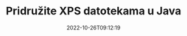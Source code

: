 ---
############################# Static ############################
layout: "auto-gen-merger"
date: 2022-10-26T09:12:19
draft: false
otherformats: ppsx ppt pptx rtf tex vdx vsdm vsdx vssm vssx vstm vstx vsx vtx xlam xls

############################# Head ############################
head_title: "Pridružite XPS datotekama putem Java & J2SE Documents Merger API-ja"
head_description: "Spojite više XPS datoteka u Javi koristeći API za spajanje dokumenata sa svim podacima, stilom i oblikovanjem kao izvornim dokumentima."

############################# Header ############################
title: "Pridružite XPS datotekama u Java"
description: "Pridružite se XPS s nekoliko redaka Java koda."
bg_image: "https://cms.admin.containerize.com/templates/aspose/App_Themes/V3/images/bg/header1.png"
bg_overlay: false
button:
    enable: true
    icon: "fas fa-arrow-down"
    label: "Preuzmite besplatnu probnu verziju"
    link: "https://downloads.groupdocs.com/merger/java"

############################# SubMenu ############################
submenu:
    enable: true

    left:
        img_alt: "GroupDocs.Merger for Java"
        image: "https://cms.admin.containerize.com/templates/groupdocs/images/product-logos/90x90-noborder/groupdocs-merger-java.png"
        product: "GroupDocs.Merger"
        platform: "Java"

    middle:
        button:

            # button loop
            - link: "https://apireference.groupdocs.com/merger/java"
              text: "API Referenca"

            # button loop
            - link: "https://github.com/groupdocs-merger"
              text: "Primjeri koda"

            # button loop
            - link: "https://products.groupdocs.app/merger/family"
              text: "Demo snimke uživo"

            # button loop
            - link: "https://purchase.groupdocs.com/pricing/merger/java"
              text: "Cijene"

    right:
        link_download: "https://downloads.groupdocs.com/merger"
        link_learn: "https://docs.groupdocs.com/merger/java"
        link_buy: "https://purchase.groupdocs.com"

############################# About ############################
about:
    enable: true
    title: "O GroupDocs.Merger for Java API-ju"
    content: |
        [GroupDocs.Merger for Java](/hr/merger/java/) pruža praktično rješenje za spajanje više PDF-ova, Microsoft Office (Word, Excel, PowerPoint, OneNote), OpenDocument, HTML, slike i mnogo drugih dokumenata u jednu datoteku unutar Java aplikacija. GroupDocs.Merger će vam uštedjeti mnogo truda, jer vam je dopušteno pridružiti XPS dokumentima - nema potrebe za instaliranjem bilo kakvog softvera treće strane, desktop aplikacija ili dodataka. Sada je nepotrebno gubiti vrijeme i spajati datoteke ručno! Misija GroupDocs je pružiti najbolju kvalitetu i pojednostaviti tijek rada za obradu dokumenata.
        
        GroupDocs.Merger API pravi je izbor za korporativna rješenja koja trebaju značajke spajanja datoteka. Ovi API-ji dobro su podržani na svim glavnim operativnim sustavima i platformama uključujući J2SE 7.0 (1.7), J2SE 8.0 (1.8), Java 10.

############################# Steps ############################
steps:
    enable: true
    title_left: "Pridružite više XPS datoteka u Java"
    content_left: |
        [GroupDocs.Merger for Java](/hr/merger/java/) olakšava Java programerima spajanje više XPS datoteka implementacijom nekoliko jednostavnih koraka.
        
        * Stvorite instancu **Merger** i proslijedite putanju izvornog dokumenta kao parametar konstruktora.
        * Pozovite **Join** klase **Merger** i proslijedite drugu putanju izvornog dokumenta.
        * Pozovite **Save** klase **Merger** da biste spremili spojeni dokument.

    title_right: "Zahtjevi sustava"
    content_right: |
        GroupDocs.Merger for Java API-ji podržani su na svim glavnim platformama i operativnim sustavima. Prije izvršavanja koda u nastavku, provjerite imate li sljedeće preduvjete instalirane na vašem sustavu.

        * Operativni sustavi: Microsoft Windows, Linux, MacOS
        * Razvojna okruženja: NetBeans, IntelliJ IDEA, Eclipse
        * Okviri: J2SE 7.0 (1.7), J2SE 8.0 (1.8), Java 10
        * Preuzmite najnoviju verziju GroupDocs.Merger for Java s [Maven](https://repository.groupdocs.com/webapp/#/artifacts/browse/tree/General/repo/com/groupdocs/groupdocs-merger)
         
    code: |
     {{% merger/additional-styles %}}
     {{< merger/code-merger title="Kako spojiti XPS datoteke koristeći Java primjer koda">}}

        ```java    
        // Pridružite XPS datoteke koristeći GroupDocs.Merger za Java API
        // Instancirajte spajanje s ulaznim XPS dokumentom
        Merger merger = new Merger("input_1.xps");

        // Pozovite metodu spajanja instance klase spajanja i proslijedite drugu putanju izvornog dokumenta
        merger.join("input_2.xps");
    
        // Pozovite metodu spremanja instance klase spajanja za spremanje spojenog dokumenta
        merger.save("merged-file.xps"); 
        ```
     {{< /merger/code-merger >}}

############################# Demos ############################
demos:
    enable: true
    title: "Demonstracije uživo - mrežna aplikacija za spajanje dokumenata"
    content: |
       Pridružite se više od jedne XPS datoteke upravo sada tako što ćete posjetiti web-mjesto [GroupDocs.Merger Live Demos](https://products.groupdocs.app/merger/xps).
       Demo uživo ima sljedeće prednosti.
        
############################# About Formats ############################
about_formats:
    enable: true

############################# More Formats ############################
more_formats:
    enable: true
    title: "Spajanje drugih formata dokumenata"
    content: |
        Java API za spajanje dokumenata za formate datoteka i slike. Spojite neke od popularnih formata dokumenata kako je navedeno u nastavku.

############################# Back to top ###############################
back_to_top:
    enable: true
---